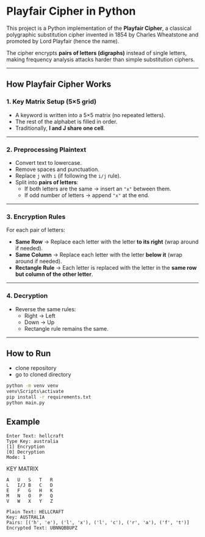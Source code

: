 # Playfair Cipher in Python

This project is a Python implementation of the **Playfair Cipher**, a classical polygraphic substitution cipher invented in 1854 by Charles Wheatstone and promoted by Lord Playfair (hence the name).  

The cipher encrypts **pairs of letters (digraphs)** instead of single letters, making frequency analysis attacks harder than simple substitution ciphers.

---

## How Playfair Cipher Works  

### 1. Key Matrix Setup (5×5 grid)  
- A keyword is written into a 5×5 matrix (no repeated letters).  
- The rest of the alphabet is filled in order.  
- Traditionally, **I and J share one cell**.  

---

### 2. Preprocessing Plaintext  
- Convert text to lowercase.  
- Remove spaces and punctuation.  
- Replace `j` with `i` (if following the `i/j` rule).  
- Split into **pairs of letters**:  
  - If both letters are the same → insert an `"x"` between them.  
  - If odd number of letters → append `"x"` at the end.  


---

### 3. Encryption Rules  
For each pair of letters:  

- **Same Row** → Replace each letter with the letter **to its right** (wrap around if needed).  
- **Same Column** → Replace each letter with the letter **below it** (wrap around if needed).  
- **Rectangle Rule** → Each letter is replaced with the letter in the **same row but column of the other letter**.  

---

### 4. Decryption  
- Reverse the same rules:  
  - Right → Left  
  - Down → Up  
  - Rectangle rule remains the same.  

---

## How to Run  
- clone repository
- go to cloned directory
```bash
python -m venv venv
venv\Scripts\activate
pip install -r requirements.txt
python main.py
```

## Example
```text
Enter Text: hellcraft
Type Key: australia
[1] Encryption
[0] Decryption
Mode: 1
```

KEY MATRIX
```text
A   U   S   T   R
L   I/J B   C   D
E   F   G   H   K
M   N   O   P   Q
V   W   X   Y   Z
```

```text
Plain Text: HELLCRAFT
Key: AUSTRALIA
Pairs: [('h', 'e'), ('l', 'x'), ('l', 'c'), ('r', 'a'), ('f', 't')]
Encrypted Text: UBNNQBBUPZ
```